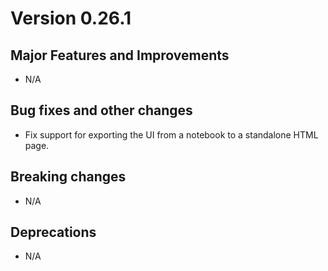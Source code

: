 # Version 0.26.1

## Major Features and Improvements

*   N/A

## Bug fixes and other changes

*   Fix support for exporting the UI from a notebook to a standalone HTML page.

## Breaking changes

*   N/A

## Deprecations

*   N/A
